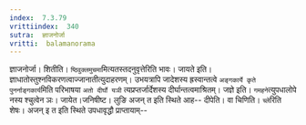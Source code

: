 ```yaml
---
index:  7.3.79
vrittiindex:  340
sutra:  ज्ञाजनोर्जा
vritti:  balamanorama 
---
```


ज्ञाजनोर्जा। शितीति। `ष्ठिवुक्लमुचमा`मित्यतस्तदनुवृत्तेरिति भावः। जायते इति। ज्ञाधातोस्तुश्नविकरणत्वाज्जानातीत्युदाहरणम्। उभयत्रापि जादेशस्य ह्रस्वान्तत्वे `अङ्गकार्ये कृते पुनर्नाङ्गकार्य`मिति परिभाषया `अतो दीर्घो यञी` त्यप्रप्तर्जार्देशस्य दीर्घान्तत्वमाश्रितम्। जज्ञे इति। `गमहने`त्युपधालोपे नस्य श्चुत्वेन ञः। जायेत।जनिषीष्ट। लुङि अजन् त इति स्थिते आह-- दीपेति। वा चिणिति। `च्ले`रिति शेषः। अजन् इ त इति स्थिते उपधावृद्धौ प्राप्तायाम्--

